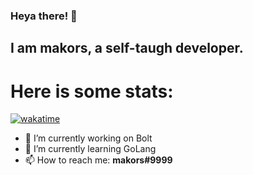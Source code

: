 ### Heya there! 👋
## I am **makors**, a self-taugh developer.

# Here is some stats:
[![wakatime](https://wakatime.com/badge/user/94e06522-c160-40dd-8184-95793a55e1fa.svg)](https://wakatime.com/@94e06522-c160-40dd-8184-95793a55e1fa)

- 🔭 I’m currently working on Bolt
- 🌱 I’m currently learning GoLang
- 📫 How to reach me: **makors#9999**
